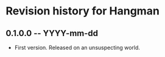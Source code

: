 # Revision history for Hangman

## 0.1.0.0 -- YYYY-mm-dd

* First version. Released on an unsuspecting world.

